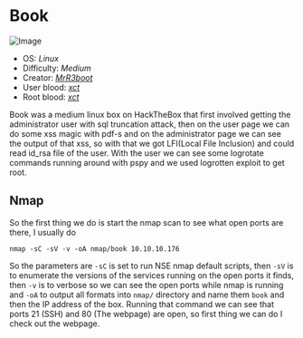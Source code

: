 # Book
![Image](https://www.hackthebox.eu/storage/avatars/dac79630729cd2c675e86bcd809caf5e.png)


- OS: _Linux_
- Difficulty: _Medium_
- Creator: [_MrR3boot_](https://www.hackthebox.eu/home/users/profile/13531)
- User blood: [_xct_](https://www.hackthebox.eu/home/users/profile/13569)
- Root blood: [_xct_](https://www.hackthebox.eu/home/users/profile/13569)



Book was a medium linux box on HackTheBox that first involved getting the administrator user with sql truncation attack, then on the user page we can do some xss magic with pdf-s and on the administrator page we can see the output of that xss, so with that we got LFI(Local File Inclusion) and could read id_rsa file of the user. With the user we can see some logrotate commands running around with pspy and we used logrotten exploit to get root.

## Nmap

So the first thing we do is start the nmap scan to see what open ports are there, I usually do
```
nmap -sC -sV -v -oA nmap/book 10.10.10.176
```
So the parameters are `-sC` is set to run NSE nmap default scripts, then `-sV` is to enumerate the versions of the services running on the open ports it finds, then `-v` is to verbose so we can see the open ports while nmap is running and `-oA` to output all formats into `nmap/` directory and name them `book` and then the IP address of the box.
Running that command we can see that ports 21 (SSH) and 80 (The webpage) are open, so first thing we can do I check out the webpage. 

